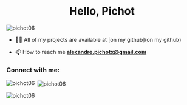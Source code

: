 <h1 align="center">Hello, Pichot</h1>
<p align="left"> <img src="https://komarev.com/ghpvc/?username=pichot06&label=Profile%20views&color=0e75b6&style=flat" alt="pichot06" /> </p>



- 👨‍💻 All of my projects are available at [on my github](on my github)

- 📫 How to reach me **alexandre.pichotx@gmail.com**

<h3 align="left">Connect with me:</h3>
<p align="left">
</p>

<p><img align="left" src="https://github-readme-stats.vercel.app/api/top-langs?username=pichot06&show_icons=true&locale=en&layout=compact" alt="pichot06" /></p>

<p>&nbsp;<img align="center" src="https://github-readme-stats.vercel.app/api?username=pichot06&show_icons=true&locale=en" alt="pichot06" /></p>

<p><img align="center" src="https://github-readme-streak-stats.herokuapp.com/?user=pichot06&" alt="pichot06" /></p>
